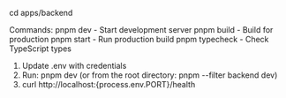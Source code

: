cd apps/backend

Commands:
pnpm dev - Start development server
pnpm build - Build for production
pnpm start - Run production build
pnpm typecheck - Check TypeScript types

1. Update .env with credentials
2. Run: pnpm dev (or from the root directory: pnpm --filter backend dev)
3. curl http://localhost:{process.env.PORT}/health
